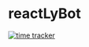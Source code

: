 # reactLyBot

[![time tracker](https://wakatime.com/badge/github/LyoSU/reactLyBot.svg)](https://wakatime.com/badge/github/LyoSU/reactLyBot)
